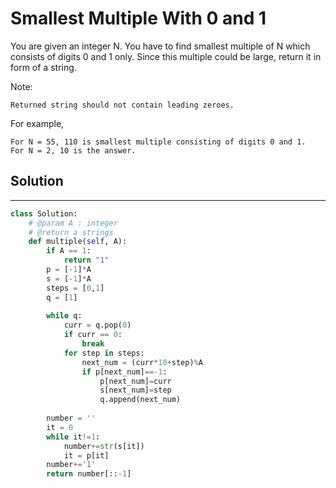 <h1>Smallest Multiple With 0 and 1</h1>

<p>
You are given an integer N. You have to find smallest multiple of N which consists of digits 0 and 1 only. Since this multiple could be large, return it in form of a string.

Note:

    Returned string should not contain leading zeroes.
For example,

    For N = 55, 110 is smallest multiple consisting of digits 0 and 1.
    For N = 2, 10 is the answer.

<h2>Solution</h2>

***

```python
class Solution:
    # @param A : integer
    # @return a strings
    def multiple(self, A):
        if A == 1:
            return "1"
        p = [-1]*A
        s = [-1]*A
        steps = [0,1]
        q = [1]
        
        while q:
            curr = q.pop(0)
            if curr == 0:
                break
            for step in steps:
                next_num = (curr*10+step)%A
                if p[next_num]==-1:
                    p[next_num]=curr
                    s[next_num]=step
                    q.append(next_num)
        
        number = ''
        it = 0
        while it!=1:
            number+=str(s[it])
            it = p[it]
        number+='1'
        return number[::-1]
```